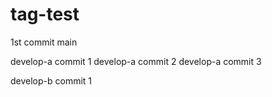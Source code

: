 # tag-test


1st commit main

develop-a commit 1
develop-a commit 2
develop-a commit 3

develop-b commit 1
